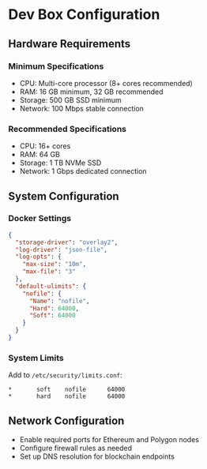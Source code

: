 # Dev Box Configuration

## Hardware Requirements

### Minimum Specifications
- CPU: Multi-core processor (8+ cores recommended)
- RAM: 16 GB minimum, 32 GB recommended
- Storage: 500 GB SSD minimum
- Network: 100 Mbps stable connection

### Recommended Specifications
- CPU: 16+ cores
- RAM: 64 GB
- Storage: 1 TB NVMe SSD
- Network: 1 Gbps dedicated connection

## System Configuration

### Docker Settings
```json
{
  "storage-driver": "overlay2",
  "log-driver": "json-file",
  "log-opts": {
    "max-size": "10m",
    "max-file": "3"
  },
  "default-ulimits": {
    "nofile": {
      "Name": "nofile",
      "Hard": 64000,
      "Soft": 64000
    }
  }
}
```

### System Limits
Add to `/etc/security/limits.conf`:
```
*       soft    nofile      64000
*       hard    nofile      64000
```

## Network Configuration
- Enable required ports for Ethereum and Polygon nodes
- Configure firewall rules as needed
- Set up DNS resolution for blockchain endpoints

